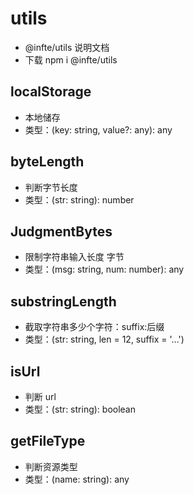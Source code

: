 # utils

- @infte/utils 说明文档
- 下载 npm i @infte/utils

## localStorage

- 本地储存
- 类型：(key: string, value?: any): any

## byteLength

- 判断字节长度
- 类型：(str: string): number

## JudgmentBytes

- 限制字符串输入长度 字节
- 类型：(msg: string, num: number): any

## substringLength

- 截取字符串多少个字符：suffix:后缀
- 类型：(str: string, len = 12, suffix = '...')

## isUrl

- 判断 url
- 类型：(str: string): boolean

## getFileType

- 判断资源类型
- 类型：(name: string): any
